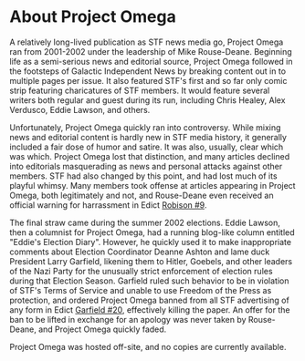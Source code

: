 About Project Omega
===================

A relatively long-lived publication as STF news media go, Project Omega
ran from 2001-2002 under the leadership of Mike Rouse-Deane. Beginning
life as a semi-serious news and editorial source, Project Omega followed
in the footsteps of Galactic Independent News by breaking content out in
to multiple pages per issue. It also featured STF's first and so far
only comic strip featuring charicatures of STF members. It would feature
several writers both regular and guest during its run, including Chris
Healey, Alex Verdusco, Eddie Lawson, and others.

Unfortunately, Project Omega quickly ran into controversy. While mixing
news and editorial content is hardly new in STF media history, it
generally included a fair dose of humor and satire. It was also,
usually, clear which was which. Project Omega lost that distinction, and
many articles declined into editorials masquerading as news and personal
attacks against other members. STF had also changed by this point, and
had lost much of its playful whimsy. Many members took offense at
articles appearing in Project Omega, both legitimately and not, and
Rouse-Deane even received an official warning for harrassment in Edict
[Robison \#9](http://www.star-fleet.com/prez/robison.php3#e9).

The final straw came during the summer 2002 elections. Eddie Lawson,
then a columnist for Project Omega, had a running blog-like column
entitled "Eddie's Election Diary". However, he quickly used it to make
inappropriate comments about Election Coordinator Deanne Ashton and lame
duck President Larry Garfield, likening them to Hitler, Goebels, and
other leaders of the Nazi Party for the unusually strict enforcement of
election rules during that Election Season. Garfield ruled such behavior
to be in violation of STF's Terms of Service and unable to use Freedom
of the Press as protection, and ordered Project Omega banned from all
STF advertising of any form in Edict [Garfield
\#20](http://www.star-fleet.com/prez/garfield.php3#e20), effectively
killing the paper. An offer for the ban to be lifted in exchange for an
apology was never taken by Rouse-Deane, and Project Omega quickly faded.

Project Omega was hosted off-site, and no copies are currently
available.
